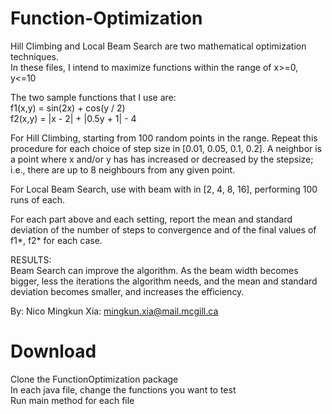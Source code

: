# Function-Optimization
Hill Climbing and Local Beam Search are two mathematical optimization techniques.  
In these files, I intend to maximize functions within the range of x>=0, y<=10  

The two sample functions that I use are:   
f1(x,y) = sin(2x) + cos(y / 2)  
f2(x,y) = |x - 2| + |0.5y + 1| - 4  

For Hill Climbing, starting from 100 random points in the range. Repeat this procedure for each choice of step size in [0.01, 0.05, 0.1, 0.2]. A neighbor is a point where x and/or y has has increased or decreased by the stepsize; i.e., there are up to 8 neighbours from any given point.  

For Local Beam Search, use with beam with in [2, 4, 8, 16], performing 100 runs of each.

For each part above and each setting, report the mean and standard deviation of the number of steps to convergence and of the final values of f1*, f2* for each case.  

RESULTS:  
Beam Search can improve the algorithm. As the beam width becomes bigger, less the iterations the algorithm needs, and the mean and standard deviation becomes smaller, and increases the efficiency.


By: Nico Mingkun Xia: mingkun.xia@mail.mcgill.ca
# Download
Clone the FunctionOptimization package  
In each java file, change the functions you want to test  
Run main method for each file 
